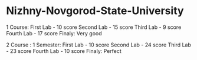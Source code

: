 # Nizhny-Novgorod-State-University
1 Course:
First Lab - 10 score
Second Lab - 15 score
Third Lab - 9 score
Fourth Lab - 17 score
Finaly: Very good

2 Course :
1 Semester:
First Lab - 10 score
Second Lab - 24 score
Third Lab - 23 score
Fourth Lab - 10 score
Finaly: Perfect

